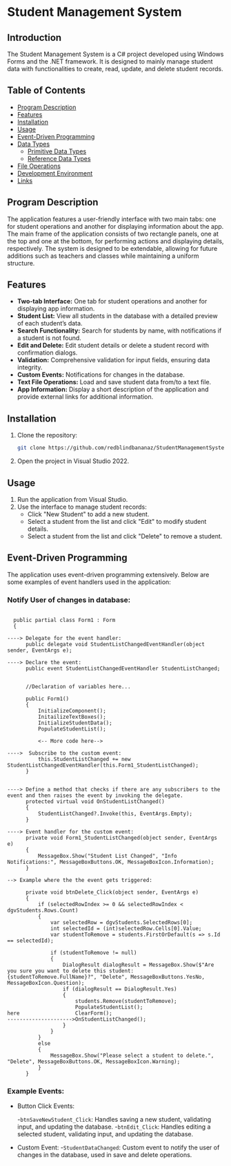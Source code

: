 # Student Management System

## Introduction
The Student Management System is a C# project developed using Windows Forms and the .NET framework. It is designed to mainly manage student data with functionalities to create, read, update, and delete student records.

## Table of Contents
- [Program Description](#program-description)
- [Features](#features)
- [Installation](#installation)
- [Usage](#usage)
- [Event-Driven Programming](#event-driven-programming)
- [Data Types](#data-types)
  - [Primitive Data Types](#primitive-data-types)
  - [Reference Data Types](#reference-data-types)
- [File Operations](#file-operations)
- [Development Environment](#development-environment)
- [Links](#links)
  
## Program Description

The application features a user-friendly interface with two main tabs: one for student operations and another for displaying information about the app. The main frame of the application consists of two rectangle panels, one at the top and one at the bottom, for performing actions and displaying details, respectively. The system is designed to be extendable, allowing for future additions such as teachers and classes while maintaining a uniform structure.

## Features
* **Two-tab Interface:** One tab for student operations and another for displaying app information.
* **Student List:** View all students in the database with a detailed preview of each student’s data.
* **Search Functionality:** Search for students by name, with notifications if a student is not found.
* **Edit and Delete:** Edit student details or delete a student record with confirmation dialogs.
* **Validation:** Comprehensive validation for input fields, ensuring data integrity.
* **Custom Events:** Notifications for changes in the database.
* **Text File Operations:** Load and save student data from/to a text file.
* **App Information:** Display a short description of the application and provide external links for additional information.

## Installation
1. Clone the repository:
   
    ```sh
    git clone https://github.com/redblindbananaz/StudentManagementSystem.git
    ```
3. Open the project in Visual Studio 2022.

## Usage
1. Run the application from Visual Studio.
2. Use the interface to manage student records:
   - Click "New Student" to add a new student.
   - Select a student from the list and click "Edit" to modify student details.
   - Select a student from the list and click "Delete" to remove a student.

## Event-Driven Programming
The application uses event-driven programming extensively. Below are some examples of event handlers used in the application:

### Notify User of changes in database:

  ```

    public partial class Form1 : Form
    {
  
  ----> Delegate for the event handler:
        public delegate void StudentListChangedEventHandler(object sender, EventArgs e);
  
  ----> Declare the event:
        public event StudentListChangedEventHandler StudentListChanged;


        //Declaration of variables here...
  
        public Form1()
        {
            InitializeComponent();
            InitailizeTextBoxes();
            InitializeStudentData();
            PopulateStudentList();

            <-- More code here-->

  ---->  Subscribe to the custom event:
            this.StudentListChanged += new StudentListChangedEventHandler(this.Form1_StudentListChanged);
        }
  

  ----> Define a method that checks if there are any subscribers to the event and then raises the event by invoking the delegate.
        protected virtual void OnStudentListChanged()
        {
            StudentListChanged?.Invoke(this, EventArgs.Empty);
        }

  ----> Event handler for the custom event:
        private void Form1_StudentListChanged(object sender, EventArgs e)
        {
            MessageBox.Show("Student List Changed", "Info Notifications:", MessageBoxButtons.OK, MessageBoxIcon.Information);
        }

  --> Example where the the event gets triggered:
  
        private void btnDelete_Click(object sender, EventArgs e)
        {
            if (selectedRowIndex >= 0 && selectedRowIndex < dgvStudents.Rows.Count)
            {
                var selectedRow = dgvStudents.SelectedRows[0];
                int selectedId = (int)selectedRow.Cells[0].Value;
                var studentToRemove = students.FirstOrDefault(s => s.Id == selectedId);

                if (studentToRemove != null)
                {
                    DialogResult dialogResult = MessageBox.Show($"Are you sure you want to delete this student: {studentToRemove.FullName}?", "Delete", MessageBoxButtons.YesNo, MessageBoxIcon.Question);
                    if (dialogResult == DialogResult.Yes)
                    {
                        students.Remove(studentToRemove);
                        PopulateStudentList();
  here                  ClearForm();
  --------------------->OnStudentListChanged();
                    }
                }
            }
            else
            {
                MessageBox.Show("Please select a student to delete.", "Delete", MessageBoxButtons.OK, MessageBoxIcon.Warning);
            }
        }

  ```

### Example Events:

- Button Click Events:
  
  -```btnSaveNewStudent_Click```: Handles saving a new student, validating input, and updating the database.
  -```btnEdit_Click```: Handles editing a selected student, validating input, and updating the database.

- Custom Event:
  -```StudentDataChanged```: Custom event to notify the user of changes in the database, used in save and delete operations.

